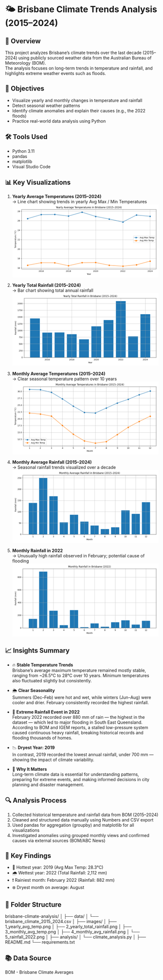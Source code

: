 # 🌤️ Brisbane Climate Trends Analysis (2015–2024)

## 📌 Overview
This project analyzes Brisbane’s climate trends over the last decade (2015–2024) using publicly sourced weather data from the Australian Bureau of Meteorology (BOM).  
The analysis focuses on long-term trends in temperature and rainfall, and highlights extreme weather events such as floods.

## 🎯 Objectives
- Visualize yearly and monthly changes in temperature and rainfall
- Detect seasonal weather patterns
- Identify climate anomalies and explain their causes (e.g., the 2022 floods)
- Practice real-world data analysis using Python

## 🛠️ Tools Used
- Python 3.11
- pandas
- matplotlib
- Visual Studio Code

## 📊 Key Visualizations

1. **Yearly Average Temperatures (2015–2024)**  
   → Line chart showing trends in yearly Avg Max / Min Temperatures  
   ![Yearly Avg Temp](images/1_yearly_avg_temp.png)

2. **Yearly Total Rainfall (2015–2024)**  
   → Bar chart showing total annual rainfall  
   ![Yearly Rainfall](images/2_yearly_total_rainfall.png)

3. **Monthly Average Temperatures (2015–2024)**  
   → Clear seasonal temperature pattern over 10 years  
   ![Monthly Avg Temp](images/3_monthly_avg_temp.png)

4. **Monthly Average Rainfall (2015–2024)**  
   → Seasonal rainfall trends visualized over a decade  
   ![Monthly Rainfall](images/4_monthly_avg_rainfall.png)

5. **Monthly Rainfall in 2022**  
   → Unusually high rainfall observed in February; potential cause of flooding  
   ![Rainfall 2022](images/5_rainfall_2022.png)

## 📈 Insights Summary

- 🔥 **Stable Temperature Trends**  
  Brisbane’s average maximum temperature remained mostly stable, ranging from ~26.5°C to 28°C over 10 years. Minimum temperatures also fluctuated slightly but consistently.

- 🌦️ **Clear Seasonality**  
  Summers (Dec–Feb) were hot and wet, while winters (Jun–Aug) were cooler and drier. February consistently recorded the highest rainfall.

- 🌊 **Extreme Rainfall Event in 2022**  
  February 2022 recorded over 880 mm of rain — the highest in the dataset — which led to major flooding in South East Queensland.  
  According to BOM and IGEM reports, a stalled low-pressure system caused continuous heavy rainfall, breaking historical records and flooding thousands of homes.

- 📉 **Dryest Year: 2019**  
  In contrast, 2019 recorded the lowest annual rainfall, under 700 mm — showing the impact of climate variability.

- 📌 **Why It Matters**  
  Long-term climate data is essential for understanding patterns, preparing for extreme events, and making informed decisions in city planning and disaster management.

## 🔍 Analysis Process

1. Collected historical temperature and rainfall data from BOM (2015–2024)
2. Cleaned and structured data manually using Numbers and CSV export
3. Used pandas for aggregation (groupby) and matplotlib for all visualizations
4. Investigated anomalies using grouped monthly views and confirmed causes via external sources (BOM/ABC News)

## 📌 Key Findings

- 📅 Hottest year: 2019 (Avg Max Temp: 28.3°C)
- 🌧 Wettest year: 2022 (Total Rainfall: 2,112 mm)
- ❗ Rainiest month: February 2022 (Rainfall: 882 mm)
- ❄️ Dryest month on average: August

## 📁 Folder Structure
brisbane-climate-analysis/
│
├── data/
│ └── brisbane_climate_2015_2024.csv
│
├── images/
│ ├── 1_yearly_avg_temp.png
│ ├── 2_yearly_total_rainfall.png
│ ├── 3_monthly_avg_temp.png
│ ├── 4_monthly_avg_rainfall.png
│ └── 5_rainfall_2022.png
│
├── analysis/
│ └── climate_analysis.py
│
├── README.md
└── requirements.txt

## 📚 Data Source
BOM - Brisbane Climate Averages
